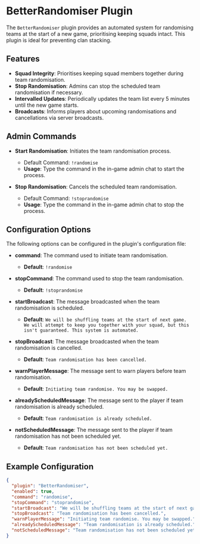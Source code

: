 # BetterRandomiser Plugin

The `BetterRandomiser` plugin provides an automated system for randomising teams at the start of a new game, prioritising keeping squads intact. This plugin is ideal for preventing clan stacking.

## Features

- **Squad Integrity**: Prioritises keeping squad members together during team randomisation.
- **Stop Randomisation**: Admins can stop the scheduled team randomisation if necessary.
- **Intervalled Updates**: Periodically updates the team list every 5 minutes until the new game starts.
- **Broadcasts**: Informs players about upcoming randomisations and cancellations via server broadcasts.

## Admin Commands

- **Start Randomisation**: Initiates the team randomisation process.
  - Default Command: `!randomise`
  - **Usage**: Type the command in the in-game admin chat to start the process.

- **Stop Randomisation**: Cancels the scheduled team randomisation.
  - Default Command: `!stoprandomise`
  - **Usage**: Type the command in the in-game admin chat to stop the process.

## Configuration Options

The following options can be configured in the plugin's configuration file:

- **command**: The command used to initiate team randomisation.
  - **Default**: `!randomise`
  
- **stopCommand**: The command used to stop the team randomisation.
  - **Default**: `!stoprandomise`

- **startBroadcast**: The message broadcasted when the team randomisation is scheduled.
  - **Default**: `We will be shuffling teams at the start of next game. We will attempt to keep you together with your squad, but this isn't guaranteed. This system is automated.`

- **stopBroadcast**: The message broadcasted when the team randomisation is cancelled.
  - **Default**: `Team randomisation has been cancelled.`

- **warnPlayerMessage**: The message sent to warn players before team randomisation.
  - **Default**: `Initiating team randomise. You may be swapped.`

- **alreadyScheduledMessage**: The message sent to the player if team randomisation is already scheduled.
  - **Default**: `Team randomisation is already scheduled.`

- **notScheduledMessage**: The message sent to the player if team randomisation has not been scheduled yet.
  - **Default**: `Team randomisation has not been scheduled yet.`


## Example Configuration

```json
{
  "plugin": "BetterRandomiser",
  "enabled": true,
  "command": "randomise",
  "stopCommand": "stoprandomise",
  "startBroadcast": "We will be shuffling teams at the start of next game. We will attempt to keep you together with your squad, but this isn't guaranteed. This system is automated.",
  "stopBroadcast": "Team randomisation has been cancelled.",
  "warnPlayerMessage": "Initiating team randomise. You may be swapped.",
  "alreadyScheduledMessage": "Team randomisation is already scheduled.",
  "notScheduledMessage": "Team randomisation has not been scheduled yet."
}
